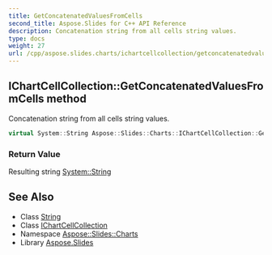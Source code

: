 ```yaml
---
title: GetConcatenatedValuesFromCells
second_title: Aspose.Slides for C++ API Reference
description: Concatenation string from all cells string values.
type: docs
weight: 27
url: /cpp/aspose.slides.charts/ichartcellcollection/getconcatenatedvaluesfromcells/
---
```

## IChartCellCollection::GetConcatenatedValuesFromCells method


Concatenation string from all cells string values.

```cpp
virtual System::String Aspose::Slides::Charts::IChartCellCollection::GetConcatenatedValuesFromCells()=0
```


### Return Value

Resulting string [System::String](../../../system/string/)

## See Also

* Class [String](../../../system/string/)
* Class [IChartCellCollection](../)
* Namespace [Aspose::Slides::Charts](../../)
* Library [Aspose.Slides](../../../)

